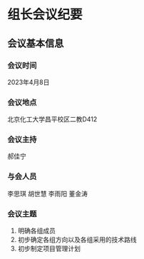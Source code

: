 # 组长会议纪要
## 会议基本信息
### 会议时间
2023年4月8日
### 会议地点
北京化工大学昌平校区二教D412
### 会议主持
郝佳宁
### 与会人员
李思琪 胡世慧 李雨阳 董金涛
### 会议主题
1. 明确各组成员
2. 初步确定各组方向以及各组采用的技术路线
3. 初步制定项目管理计划
